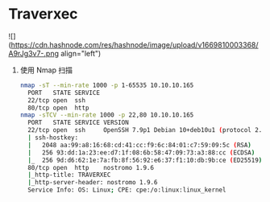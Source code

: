 # Traverxec

![](https://cdn.hashnode.com/res/hashnode/image/upload/v1669810003368/A9rJg3v7-.png align="left")

1.  使用 Nmap 扫描
    
    ```bash
    nmap -sT --min-rate 1000 -p 1-65535 10.10.10.165
      PORT   STATE SERVICE
      22/tcp open  ssh
      80/tcp open  http
    nmap -sTCV --min-rate 1000 -p 22,80 10.10.10.165
      PORT   STATE SERVICE VERSION
      22/tcp open  ssh     OpenSSH 7.9p1 Debian 10+deb10u1 (protocol 2.0)
      | ssh-hostkey: 
      |   2048 aa:99:a8:16:68:cd:41:cc:f9:6c:84:01:c7:59:09:5c (RSA)
      |   256 93:dd:1a:23:ee:d7:1f:08:6b:58:47:09:73:a3:88:cc (ECDSA)
      |_  256 9d:d6:62:1e:7a:fb:8f:56:92:e6:37:f1:10:db:9b:ce (ED25519)
      80/tcp open  http    nostromo 1.9.6
      |_http-title: TRAVERXEC
      |_http-server-header: nostromo 1.9.6
      Service Info: OS: Linux; CPE: cpe:/o:linux:linux_kernel
    ```